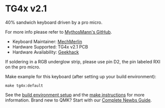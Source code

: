 # TG4x v2.1

40% sandwich keyboard driven by a pro micro. 

For more info please refer to [MythosMann's GitHub](www.github.com/MythosMann/tg4x).  

* Keyboard Maintainer: [MechMerlin](https://github.com/mechmerlin)
* Hardware Supported: TG4x v2.1 PCB
* Hardware Availability: [Geekhack](https://geekhack.org/index.php?topic=99163.0)

If soldering in a RGB underglow strip, please use pin D2, the pin labeled RXI on the pro micro.  

Make example for this keyboard (after setting up your build environment):

    make tg4x:default

See the [build environment setup](https://docs.qmk.fm/#/getting_started_build_tools) and the [make instructions](https://docs.qmk.fm/#/getting_started_make_guide) for more information. Brand new to QMK? Start with our [Complete Newbs Guide](https://docs.qmk.fm/#/newbs).
